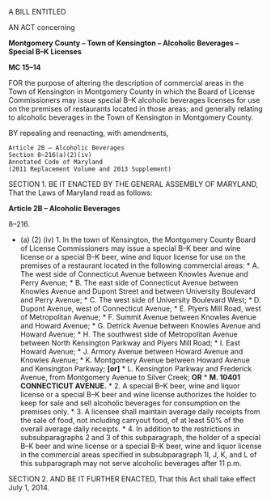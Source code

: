 A BILL ENTITLED AN ACT concerning**Montgomery County – Town of Kensington – Alcoholic Beverages – Special B–K Licenses** **MC 15–14** FOR the purpose of altering the description of commercial areas in the Town of Kensington in Montgomery County in which the Board of License Commissioners may issue special B–K alcoholic beverages licenses for use on the premises of restaurants located in those areas; and generally relating to alcoholic beverages in the Town of Kensington in Montgomery County. BY repealing and reenacting, with amendments,	Article 2B – Alcoholic Beverages	Section 8–216(a)(2)(iv) 	Annotated Code of Maryland 
	(2011 Replacement Volume and 2013 Supplement)
SECTION 1. BE IT ENACTED BY THE GENERAL ASSEMBLY OF MARYLAND, That the Laws of Maryland read as follows: **Article 2B – Alcoholic Beverages** 8–216.   * (a) (2) (iv) 1. In the town of Kensington, the Montgomery County Board of License Commissioners may issue a special B–K beer and wine license or a special B–K beer, wine and liquor license for use on the premises of a restaurant located in the following commercial areas:         * A. The west side of Connecticut Avenue between Knowles Avenue and Perry Avenue; 
        * B. The east side of Connecticut Avenue between Knowles Avenue and Dupont Street and between University Boulevard and Perry Avenue;         * C. The west side of University Boulevard West;         * D. Dupont Avenue, west of Connecticut Avenue;         * E. Plyers Mill Road, west of Metropolitan Avenue;         * F. Summit Avenue between Knowles Avenue and Howard Avenue;        * G. Detrick Avenue between Knowles Avenue and Howard Avenue;        * H. The southwest side of Metropolitan Avenue between North Kensington Parkway and Plyers Mill Road;         * I. East Howard Avenue;         * J. Armory Avenue between Howard Avenue and Knowles Avenue;         * K. Montgomery Avenue between Howard Avenue and Kensington Parkway; **[**or**]**        * L. Kensington Parkway and Frederick Avenue, from Montgomery Avenue to Silver Creek; **OR**         * **M. 10401 CONNECTICUT AVENUE.**         * 2. A special B–K beer, wine and liquor license or a special B–K beer and wine license authorizes the holder to keep for sale and sell alcoholic beverages for consumption on the premises only.        * 3. A licensee shall maintain average daily receipts from the sale of food, not including carryout food, of at least 50% of the overall average daily receipts.         * 4. In addition to the restrictions in subsubparagraphs 2 and 3 of this subparagraph, the holder of a special B–K beer and wine license or a special B–K beer, wine and liquor license in the commercial areas specified in subsubparagraph 1I, J, K, and L of this subparagraph may not serve alcoholic beverages after 11 p.m. SECTION 2. AND BE IT FURTHER ENACTED, That this Act shall take effect July 1, 2014.